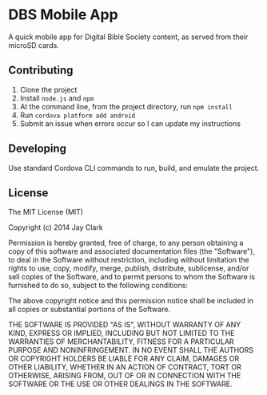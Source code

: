 # DBS Mobile App

A quick mobile app for Digital Bible Society content, as served from their microSD cards.

## Contributing

1. Clone the project
2. Install `node.js` and `npm`
3. At the command line, from the project directory, run `npm install`
4. Run `cordova platform add android`
5. Submit an issue when errors occur so I can update my instructions

## Developing

Use standard Cordova CLI commands to run, build, and emulate the project.

## License

The MIT License (MIT)

Copyright (c) 2014 Jay Clark

Permission is hereby granted, free of charge, to any person obtaining a copy
of this software and associated documentation files (the "Software"), to deal
in the Software without restriction, including without limitation the rights
to use, copy, modify, merge, publish, distribute, sublicense, and/or sell
copies of the Software, and to permit persons to whom the Software is
furnished to do so, subject to the following conditions:

The above copyright notice and this permission notice shall be included in all
copies or substantial portions of the Software.

THE SOFTWARE IS PROVIDED "AS IS", WITHOUT WARRANTY OF ANY KIND, EXPRESS OR
IMPLIED, INCLUDING BUT NOT LIMITED TO THE WARRANTIES OF MERCHANTABILITY,
FITNESS FOR A PARTICULAR PURPOSE AND NONINFRINGEMENT. IN NO EVENT SHALL THE
AUTHORS OR COPYRIGHT HOLDERS BE LIABLE FOR ANY CLAIM, DAMAGES OR OTHER
LIABILITY, WHETHER IN AN ACTION OF CONTRACT, TORT OR OTHERWISE, ARISING FROM,
OUT OF OR IN CONNECTION WITH THE SOFTWARE OR THE USE OR OTHER DEALINGS IN THE
SOFTWARE.
